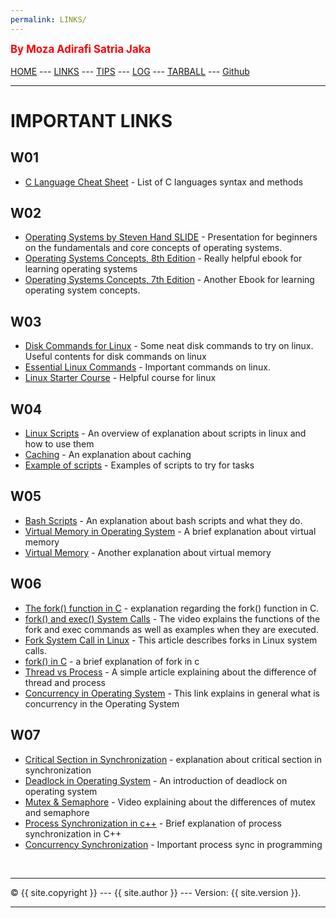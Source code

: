 ```yaml
---
permalink: LINKS/
---
```

<span style="color:red; font-weight:bold; font-size:larger;">By Moza Adirafi Satria Jaka</span>
<br><br>
[HOME](https://mozaadirafi.github.io/os222/) --- 
[LINKS](https://mozaadirafi.github.io/os222/LINKS/) --- 
[TIPS](https://mozaadirafi.github.io/os222/TIPS/) ---
[LOG](https://mozaadirafi.github.io/os222/TXT/mylog.txt) ---
[TARBALL](https://os.vlsm.org/Log/MozaAdirafi.tar.bz2.txt) ---
[Github](https://github.com/MozaAdirafi)
<br>
<hr>

# IMPORTANT LINKS

## W01
- [C Language Cheat Sheet](https://developerinsider.co/c-programming-language-cheat-sheet/) - List of C languages syntax and methods

## W02
- [Operating Systems by Steven Hand SLIDE](https://www.cl.cam.ac.uk/teaching/1011/OpSystems/os1a-slides.pdf) - Presentation for beginners on the fundamentals and core concepts of operating systems.
- [Operating Systems Concepts, 8th Edition](http://web.cse.ohio-state.edu/~soundarajan.1/courses/3430/silberschatz8thedition.pdf) - Really helpful ebook for learning operating systems
- [Operating Systems Concepts, 7th Edition](http://www.cs.put.poznan.pl/akobusinska/downloads/Operating_Systems_Concepts.pdf) - Another Ebook for learning operating system concepts.

## W03
- [Disk Commands for Linux](https://www.binarytides.com/linux-command-check-disk-partitions/) - Some neat disk commands to try on linux. Useful contents for disk commands on linux
- [Essential Linux Commands](https://www.howtogeek.com/412055/37-important-linux-commands-you-should-know/) - Important commands on linux.
- [Linux Starter Course](https://training.linuxfoundation.org/training/introduction-to-linux/) - Helpful course for linux

## W04
- [Linux Scripts](https://docs.csc.fi/support/tutorials/env-guide/linux-bash-scripts/) - An overview of explanation about scripts in linux and how to use them
- [Caching](https://www.tutorialspoint.com/What-is-caching) - An explanation about caching
- [Example of scripts](https://www.linuxtopia.org/online_books/advanced_bash_scripting_guide/internal.html) - Examples of scripts to try for tasks

## W05
- [Bash Scripts](https://ryanstutorials.net/bash-scripting-tutorial/bash-script.php) - An explanation about bash scripts and what they do.
- [Virtual Memory in Operating System](https://www.geeksforgeeks.org/virtual-memory-in-operating-system/) - A brief explanation about virtual memory
- [Virtual Memory](https://www.javatpoint.com/os-virtual-memory) - Another explanation about virtual memory

## W06
- [The fork() function in C](https://www.youtube.com/watch?v=cex9XrZCU14) - explanation regarding the fork() function in C.
- [fork() and exec() System Calls](https://www.youtube.com/watch?v=IFEFVXvjiHY) - The video explains the functions of the fork and exec commands as well as examples when they are executed.
- [Fork System Call in Linux](https://linuxhint.com/fork-system-call-linux/) - This article describes forks in Linux system calls.
- [fork() in C](https://www.geeksforgeeks.org/fork-system-call/) - a brief explanation of fork in c
- [Thread vs Process](https://www.guru99.com/difference-between-process-and-thread.html) - A simple article explaining about the difference of thread and process
- [Concurrency in Operating System](https://www.geeksforgeeks.org/concurrency-in-operating-system/#:~:text=Concurrency%20is%20the%20execution%20of,shared%20memory%20or%20message%20passing.) - This link explains in general what is concurrency in the Operating System

## W07
- [Critical Section in Synchronization](https://www.geeksforgeeks.org/g-fact-70/) - explanation about critical section in synchronization
- [Deadlock in Operating System](https://www.youtube.com/watch?v=onkWXaXAgbY) - An introduction of deadlock on operating system
- [Mutex & Semaphore](https://www.youtube.com/watch?v=DvF3AsTglUU) - Video explaining about the differences of mutex and semaphore
- [Process Synchronization in c++](https://www.tutorialspoint.com/process-synchronization-in-c-cplusplus) - Brief explanation of process synchronization in C++
- [Concurrency Synchronization](https://go101.org/article/concurrent-synchronization-more.html) - Important process sync in programming

<br>
<hr>
&copy; {{ site.copyright }} --- {{ site.author }} --- Version: {{ site.version }}.
<hr>
<br>



